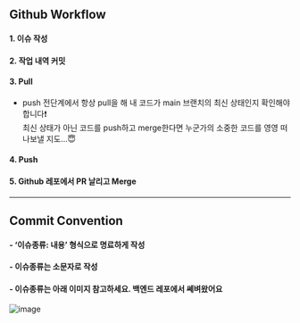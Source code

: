 ## Github Workflow
#### 1. 이슈 작성
#### 2. 작업 내역 커밋
#### 3. Pull
- push 전단계에서 항상 pull을 해 내 코드가 main 브랜치의 최신 상태인지 확인해야 합니다:exclamation:   
최신 상태가 아닌 코드를 push하고 merge한다면 누군가의 소중한 코드를 영영 떠나보낼 지도...:innocent:
#### 4. Push
#### 5. Github 레포에서 PR 날리고 Merge

---

## Commit Convention
#### - ‘이슈종류: 내용’ 형식으로 명료하게 작성
#### - 이슈종류는 소문자로 작성
#### - 이슈종류는 아래 이미지 참고하세요. 백엔드 레포에서 쎄벼왔어요
![image](https://user-images.githubusercontent.com/56381189/215317277-ccd22c84-8223-486e-849a-d156211d542d.png)
